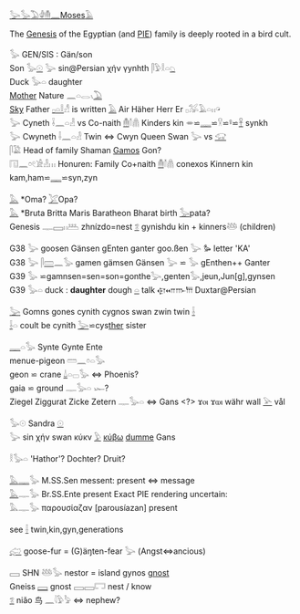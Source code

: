 [𓅬](𓅬)[𓅭](𓅭)[𓅐](𓅐)[𓁒](𓁒)[𓄟](𓄟)[𓈖](𓈖)[Moses](Moses)[𓄿](𓄿)  

The [Genesis](Genesis) of the Egyptian (and [PIE](PIE)) family is deeply rooted in a bird cult.  

𓅭 GEN/SIS : Gän/son  
Son 𓅭[𓇳](𓇳) 𓅬 sin@Persian χήν γynhth 𓋴𓅱𓎛𓏏[𓆇](𓆇)  
Duck 𓅭𓏏  daughter  
[Mother](Musen) Nature 𓈖𓏏𓂋𓏯[𓅐](𓅐)  
[Sky](𓇯) Father [𓊪](𓊪)[𓏏](𓏏)[𓎛](𓎛)𓀭  is written [𓄿](𓄿) Air Häher Herr Er 𓊪𓅮𓄿𓏏𓏮𓏗  
𓅬 Cyneth 𓌢𓈖𓏏𓁐 vs  Co-naith [𓄟](𓄟)𓄠𓋤 Kinders kin 𓎂⋍[𓊃](𓊃)⋍𓎃⋍𓋩⋍[𓋹](𓋹) synkh  
𓅬 Cwyneth 𓌢𓈖𓏏𓁐 Twin ⇔ Cwyn Queen Swan 𓅬 vs [𓃟](𓃟)  
𓋴𓅁 Head of family  Shaman [Gamos](Hiros-Gamos) Gon?  
𓉔𓈖𓏌𓏲𓀀𓁐𓏥 Honuren: Family Co+naith [𓄟](𓄟)𓄠𓋤 conexos Kinnern kin kam,ham⋍[𓊃](𓊃)⋍syn,zyn  

[𓅓](𓅓) *Oma? [𓅯](𓅯)Opa?  
[𓅓](𓅓) *Bruta Britta Maris Baratheon Bharat birth [𓅭](𓅭)pata?  
Genesis 𓊃𓈙𓏮𓅹 zhnízdo=nest [𓆂](𓆂) gynishdu kin + kinners𓅸 (children)  



G38 𓅬 goosen Gänsen gEnten ganter goo.ßen 𓅬  𐦖 letter 'KA'  
G38 𓅬 𓋴[𓏠](𓏠)𓈖𓅭 gamen gämsen Gänsen 𓅬 ⋍ 𓅭 gEnthen++ Ganter  
G39 𓅭 ⋍gamnsen=sen=son=gonthe𓅬,genten𓅭,jeun,Jun[g],gynsen  
G39 𓅭𓏏 duck : **daughter** dough [𓏏](𓏏) talk 𐎯𐎧𐎬𐎠 Duxtar@Persian  

[𓅬](𓅬) Gomns gones cynith cygnos swan zwin twin [𓌢](𓌢)  
[𓌢](𓌢)𓏏 coult be cynith [𓅬](𓅬)⋍cys[ther](ther) sister  

[𓊃](𓊃)𓏏𓅭 Synte Gynte Ente  
menue-pigeon   𓏠𓈖𓏌𓏏𓅭  
geon ⋍ crane   [𓍑](𓍑)𓏏𓊌𓅭 ⇔ Phoenis?  
gaia ⋍ ground  𓊃𓅭𓏏 𓆱?  
Ziegel Ziggurat Zicke Zetern 𓊃𓅭𓏏 ⇔  Gans <?> ϫⲟⲓ ϫⲱⲓ währ wall [𓅪](𓅪) vål  

𓅭𓇳 Sandra [𓇳](𓇳)  
𓅬 sin χήν swan κύκν [𓅱](𓅱) [κύβω](cover) [dumme](𓉐) Gans  


𓎛𓅭𓏏 'Hathor'? Dochter? Druit?  

[𓅓](𓅓)[𓊃](𓊃)𓅭 M.SS.Sen messent: present ⇔ message  
[𓅓](𓅓)𓊃𓅭 Br.SS.Ente present Exact PIE rendering uncertain:  
𓅓𓊃𓅭 παρουσίαζαν [parousíazan] present  

see [𓌢](𓌢) twin,kin,gyn,generations  

[𓅾](𓅾) goose-fur = (G)äŋten-fear 𓅬 (Angst⇔ancious)  

𓈙 SHN 𓅸𓅭 nestor = island gynos [gnost](gnost)  
Gneiss [𓈙](𓈙) gnost 𓈙𓈙𓉐 nest / know  
[𓆂](𓆂) niǎo 鸟 𓈖𓇋𓅱𓅦  ⇔ nephew?  
